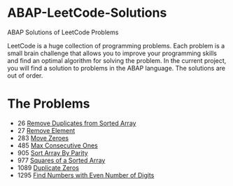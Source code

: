 # ABAP-LeetCode-Solutions
ABAP  Solutions of  LeetCode Problems

LeetCode is a huge collection of programming problems. Each problem is a small brain challenge that allows you to improve your programming skills and find an optimal algorithm for solving the problem. In the current project, you will find a solution to problems in the ABAP language.
The solutions are out of order.


# The Problems

- 26   [Remove Duplicates from Sorted Array](https://github.com/analiteg/ABAP-LeetCode-Solutions/blob/main/26.abap)
- 27   [Remove Element](https://github.com/analiteg/ABAP-LeetCode-Solutions/blob/main/27.abap)
- 283  [Move Zeroes](https://github.com/analiteg/ABAP-LeetCode-Solutions/blob/main/283.abap)
- 485  [Max Consecutive Ones](https://github.com/analiteg/ABAP-LeetCode-Solutions/blob/main/485.abap)
- 905 [Sort Array By Parity](https://github.com/analiteg/ABAP-LeetCode-Solutions/blob/main/905.abap)
- 977  [Squares of a Sorted Array](https://github.com/analiteg/ABAP-LeetCode-Solutions/blob/main/977.abap)
- 1089 [Duplicate Zeros](https://github.com/analiteg/ABAP-LeetCode-Solutions/blob/main/1089.abap)
- 1295 [Find Numbers with Even Number of Digits](https://github.com/analiteg/ABAP-LeetCode-Solutions/blob/main/1295.abap)




